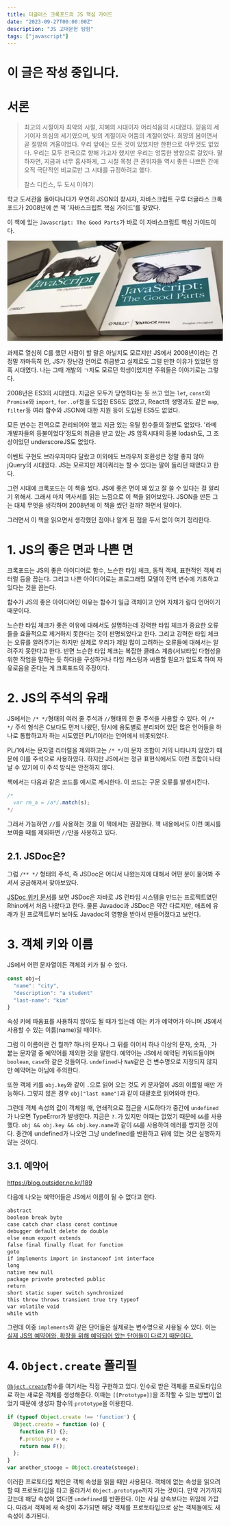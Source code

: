 ```yaml
---
title: 더글러스 크록포드의 JS 핵심 가이드
date: "2023-09-27T00:00:00Z"
description: "JS 고대문헌 탐험"
tags: ["javascript"]
---
```


# 이 글은 작성 중입니다.

# 서론

> 최고의 시절이자 최악의 시절, 지혜의 시대이자 어리석음의 시대였다. 믿음의 세기이자 의심의 세기였으며, 빛의 계절이자 어둠의 계절이었다. 희망의 봄이면서 곧 절망의 겨울이었다.
> 우리 앞에는 모든 것이 있었지만 한편으로 아무것도 없었다. 우리는 모두 천국으로 향해 가고자 했지만 우리는 엉뚱한 방향으로 걸었다.
> 말하자면, 지금과 너무 흡사하게, 그 시절 목청 큰 권위자들 역시 좋든 나쁘든 간에 오직 극단적인 비교로만 그 시대를 규정하려고 했다.
>
> 찰스 디킨스, 두 도시 이야기

학교 도서관을 돌아다니다가 우연히 JSON의 창시자, 자바스크립트 구루 더글라스 크록포드가 2008년에 쓴 책 '자바스크립트 핵심 가이드'를 찾았다.

이 책에 있는 `Javascript: The Good Parts`가 바로 이 자바스크립트 핵심 가이드이다.

![JS의 좋은 면과 나쁜 면](./js-good-part.png)

과제로 열심히 C를 했던 사람이 할 말은 아닐지도 모르지만 JS에서 2008년이라는 건 정말 까마득히 먼, JS가 장난감 언어로 취급받고 실제로도 그럴 만한 이유가 있었던 암흑 시대였다. 나는 그때 개발의 ㄱ자도 모르던 학생이었지만 주워들은 이야기로는 그렇다.

2008년은 ES3의 시대였다. 지금은 모두가 당연하다는 듯 쓰고 있는 `let`, `const`와 `Promise`와 `import`, `for..of`등을 도입한 ES6도 없었고, React의 생명과도 같은 `map`, `filter`등 여러 함수와 JSON에 대한 지원 등이 도입된 ES5도 없었다.

모든 변수는 전역으로 관리되어야 했고 지금 있는 유틸 함수들의 절반도 없었다. '라떼 개발자들의 등불이었다'정도의 취급을 받고 있는 JS 암흑시대의 등불 lodash도, 그 조상이었던 underscoreJS도 없었다.

이벤트 구현도 브라우저마다 달랐고 이외에도 브라우저 호환성은 정말 좋지 않아 jQuery의 시대였다. JS는 모르지만 제이쿼리는 할 수 있다는 말이 들리던 때였다고 한다.

그런 시대에 크록포드는 이 책을 썼다. JS에 좋은 면이 꽤 있고 잘 쓸 수 있다는 걸 알리기 위해서. 그래서 마치 역사서를 읽는 느낌으로 이 책을 읽어보았다. JSON을 만든 그는 대체 무엇을 생각하며 2008년에 이 책을 썼던 걸까? 하면서 말이다.

그러면서 이 책을 읽으면서 생각했던 점이나 알게 된 점을 두서 없이 여기 정리한다.

# 1. JS의 좋은 면과 나쁜 면

크록포드는 JS의 좋은 아이디어로 함수, 느슨한 타입 체크, 동적 객체, 표현적인 객체 리터럴 등을 꼽는다. 그리고 나쁜 아이디어로는 프로그래밍 모델이 전역 변수에 기초하고 있다는 것을 꼽는다.

함수가 JS의 좋은 아이디어인 이유는 함수가 일급 객체이고 언어 자체가 람다 언어이기 때문이다.

느슨한 타입 체크가 좋은 이유에 대해서도 설명하는데 강력한 타입 체크가 중요한 오류들을 효율적으로 제거하지 못한다는 것이 판명되었다고 한다. 그리고 강력한 타입 체크는 오류를 알려주기는 하지만 실제로 우리가 제일 많이 고려하는 오류들에 대해서는 알려주지 못한다고 한다. 반면 느슨한 타입 체크는 복잡한 클래스 계층(서브타입 다형성을 위한 작업을 말하는 듯 하다)을 구성하거나 타입 캐스팅과 씨름할 필요가 없도록 하여 자유로움을 준다는 게 크록포드의 주장이다.

# 2. JS의 주석의 유래

JS에서는 `/* */`형태의 여러 줄 주석과 `//`형태의 한 줄 주석을 사용할 수 있다. 이 `/* */` 주석 형식은 C보다도 먼저 나왔던, 당시에 용도별로 분리되어 있던 많은 언어들을 하나로 통합하고자 하는 시도였던 PL/1이라는 언어에서 비롯되었다.

PL/1에서는 문자열 리터럴을 제외하고는 `/* */`이 문자 조합이 거의 나타나지 않았기 때문에 이를 주석으로 사용하였다. 하지만 JS에서는 정규 표현식에서도 이런 조합이 나타날 수 있기에 이 주석 방식은 안전하지 않다.

책에서는 다음과 같은 코드를 예시로 제시한다. 이 코드는 구문 오류를 발생시킨다.

```js
/*
  var rm_a = /a*/.match(s);
*/
```

그래서 가능하면 `//`를 사용하는 것을 이 책에서는 권장한다. 책 내용에서도 이런 예시를 보여줄 때를 제외하면 `//`만을 사용하고 있다.

## 2.1. JSDoc은?

그럼 `/** */` 형태의 주석, 즉 JSDoc은 어디서 나왔는지에 대해서 어떤 분이 물어봐 주셔서 궁금해져서 찾아보았다.

[JSDoc 위키 문서](https://en.wikipedia.org/wiki/JSDoc)를 보면 JSDoc은 자바로 JS 런타임 시스템을 만드는 프로젝트였던 Rhino에서 처음 나왔다고 한다. 물론 Javadoc과 JSDoc은 약간 다르지만, 애초에 유래가 된 프로젝트부터 보아도 Javadoc의 영향을 받아서 만들어졌다고 보인다.

# 3. 객체 키와 이름

JS에서 어떤 문자열이든 객체의 키가 될 수 있다.

```js
const obj={
  "name": "city",
  "description": "a student"
  "last-name": "kim"
}
```

속성 키에 따옴표를 사용하지 않아도 될 때가 있는데 이는 키가 예약어가 아니며 JS에서 사용할 수 있는 이름(name)일 때이다.

그럼 이 이름이란 건 뭘까? 하나의 문자나 그 뒤를 이어서 하나 이상의 문자, 숫자, `_`가 붙는 문자열 중 예약어를 제외한 것을 말한다. 예약어는 JS에서 예약된 키워드들이며 `boolean`, `case`와 같은 것들이다. `undefined`나 `NaN`같은 건 변수명으로 지정되지 않지만 예약어는 아님에 주의한다.

또한 객체 키를 `obj.key`와 같이 `.`으로 읽어 오는 것도 키 문자열이 JS의 이름일 때만 가능하다. 그렇지 않은 경우 `obj["last name"]`과 같이 대괄호로 읽어와야 한다.

그런데 객체 속성의 값이 객체일 때, 연쇄적으로 접근을 시도하다가 중간에 `undefined`가 나오면 TypeError가 발생한다. 지금은 `?.`가 있지만 이때는 없었기 때문에 `&&`를 사용했다. `obj && obj.key && obj.key.name`과 같이 `&&`를 사용하여 에러를 방지한 것이다. 중간에 undefined가 나오면 그냥 undefined를 반환하고 뒤에 있는 것은 실행하지 않는 것이다.

## 3.1. 예약어

https://blog.outsider.ne.kr/189

다음에 나오는 예약어들은 JS에서 이름이 될 수 없다고 한다.

```
abstract
boolean break byte
case catch char class const continue
debugger default delete do double
else enum export extends
false final finally float for function
goto
if implements import in instanceof int interface
long
native new null
package private protected public
return
short static super switch synchronized
this throw throws transient true try typeof
var volatile void
while with
```

그런데 이중 `implements`와 같은 단어들은 실제로는 변수명으로 사용될 수 있다. 이는 [실제 JS의 예약어와, 확장을 위해 예약되어 있는 단어들이 다르기 때문이다.](https://blog.outsider.ne.kr/189)

# 4. `Object.create` 폴리필

[`Object.create`](https://developer.mozilla.org/ko/docs/Web/JavaScript/Reference/Global_Objects/Object/create)함수를 여기서는 직접 구현하고 있다. 인수로 받은 객체를 프로토타입으로 하는 새로운 객체를 생성해준다. 이때는 `[[Prototype]]`을 조작할 수 있는 방법이 없었기 때문에 생성자 함수의 `prototype`을 이용한다.

```js
if (typeof Object.create !== 'function') {
  Object.create = function (o) {
    function F() {};
    F.prototype = o;
    return new F();
  };
}
var another_stooge = Object.create(stooge);
```

이러한 프로토타입 체인은 객체 속성을 읽을 때만 사용된다. 객체에 없는 속성을 읽으려 할 때 프로토타입을 타고 올라가서 `Object.prototype`까지 가는 것이다. 만약 거기까지 갔는데 해당 속성이 없다면 `undefined`를 반환한다. 이는 사실 상속보다는 위임에 가깝다. 따라서 객체에 새 속성이 추가되면 해당 객체를 프로토타입으로 삼는 객체들에도 새 속성이 추가된다.